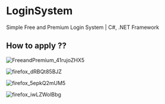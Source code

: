 # LoginSystem
 Simple Free and Premium Login System  | C#, .NET Framework

## How to apply ??
![FreeandPremium_41rujoZHX5](https://cdn.discordapp.com/attachments/661208670897438731/861585907739262976/unknown.png)

![firefox_dRBQt85BJZ](![image](https://user-images.githubusercontent.com/79222443/124472357-4eb52e00-dd9e-11eb-9287-6ef5cb907889.png))

![firefox_5epkQ2mUM5](https://user-images.githubusercontent.com/54489997/75991429-0b884800-5f29-11ea-9dfa-9ba406b55be7.png)

![firefox_iwLZWolBbg](https://user-images.githubusercontent.com/54489997/75991486-1a6efa80-5f29-11ea-82d8-ddf4f43e2acd.png)

